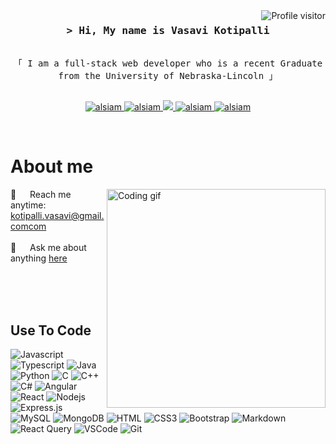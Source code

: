 <!--
<h2 align="center">
  Hi I'm Vasavi Kotipalli!
  <img src="https://media.giphy.com/media/hvRJCLFzcasrR4ia7z/giphy.gif" width="28">
</h2>
-->

<a href="https://komarev.com/ghpvc/?username=vasaviko">
  <img align="right" src="https://komarev.com/ghpvc/?username=alsiam&label=Visitors&color=0e75b6&style=flat" alt="Profile visitor" />
</a>


<!-- Intro  -->
<h3 align="center">
        <samp>&gt; Hi, My name is Vasavi Kotipalli
        </samp>
</h3>


<p align="center"> 
  <samp>
    <br>
    「 I am a full-stack web developer who is a recent Graduate from the University of Nebraska-Lincoln  」
    <br>
    <br>
  </samp>
</p>

<p align="center">
 <a href="https://alsiam.com" target="blank">
  <img src="https://img.shields.io/badge/Website-DC143C?style=for-the-badge&logo=medium&logoColor=white" alt="alsiam" />
 </a>
 <a href="https://linkedin.com/in/al-siam" target="_blank">
  <img src="https://img.shields.io/badge/LinkedIn-0077B5?style=for-the-badge&logo=linkedin&logoColor=white" alt="alsiam"/>
 </a>
 <!-- <a href="https://dev.to/alsiam" target="_blank">
  <img src="https://img.shields.io/badge/dev.to-0A0A0A?style=for-the-badge&logo=dev.to&logoColor=white" alt="alsiam" />
 </a> -->
 <a href="https://twitter.com/_alsiam" target="_blank">
  <img src="https://img.shields.io/badge/Twitter-1DA1F2?style=for-the-badge&logo=twitter&logoColor=white" />
 </a>
 <a href="https://instagram.com/_alsiam" target="_blank">
  <img src="https://img.shields.io/badge/Instagram-fe4164?style=for-the-badge&logo=instagram&logoColor=white" alt="alsiam" />
 </a> 
 <a href="https://facebook.com/alsiam.dev" target="_blank">
  <img src="https://img.shields.io/badge/Facebook-20BEFF?&style=for-the-badge&logo=facebook&logoColor=white" alt="alsiam"  />
  </a> 
</p>
<br />

<!-- About Section -->
 # About me
 
<p>
 <img align="right" width="350" src="/assets/programmer.gif" alt="Coding gif" />
  
 📧 &emsp; Reach me anytime: kotipalli.vasavi@gmail.comcom<br/><br/>
 💬 &emsp; Ask me about anything [here](https://github.com/vasaviko/vasaviko/issues)

</p>

<br/>
<br/>
<br/>

## Use To Code

![Javascript](https://img.shields.io/badge/Javascript-f1f2eb?style=for-the-badge&labelColor=black&logo=javascript&logoColor=f1f2eb)
![Typescript](https://img.shields.io/badge/Typescript-d8dad3?style=for-the-badge&labelColor=black&logo=typescript&logoColor=d8dad3)
![Java](https://img.shields.io/badge/Java-a5c0a5?style=for-the-badge&labelColor=black&logo=typescript&logoColor=a5c0a5)
![Python](https://img.shields.io/badge/Python-566246?style=for-the-badge&labelColor=black&logo=Python&logoColor=566246)
![C](https://img.shields.io/badge/Java-4A4A48?style=for-the-badge&labelColor=black&logo=C&logoColor=4A4A48)
![C++](https://img.shields.io/badge/C%2B%2B-f1f2eb?style=for-the-badge&labelColor=black&logo=C%2B%2B&logoColor=f1f2eb)
![C#](https://img.shields.io/badge/C%23-d8dad3?style=for-the-badge&labelColor=black&logo=C%23&logoColor=d8dad3)
![Angular](https://img.shields.io/badge/-Angular-a5c0a5?style=for-the-badge&labelColor=black&logo=Angular&logoColor=a5c0a5)
![React](https://img.shields.io/badge/-React-566246?style=for-the-badge&labelColor=black&logo=react&logoColor=566246)
![Nodejs](https://img.shields.io/badge/Nodejs-4A4A48?style=for-the-badge&labelColor=black&logo=node.js&logoColor=4A4A48)
![Express.js](https://img.shields.io/badge/Express.js-f1f2eb?style=for-the-badge&logo=express&logoColor=f1f2eb)
![MySQL](https://img.shields.io/badge/MySQL-d8dad3?style=for-the-badge&logo=MySQL&logoColor=d8dad3)
![MongoDB](https://img.shields.io/badge/MongoDB-a5c0a5?style=for-the-badge&logo=mongodb&logoColor=a5c0a5)
![HTML](https://img.shields.io/badge/HTML5-566246?style=for-the-badge&logo=html5&logoColor=566246)
![CSS3](https://img.shields.io/badge/CSS3-4A4A48?style=for-the-badge&logo=css3&logoColor=4A4A48)
![Bootstrap](https://img.shields.io/badge/Bootstrap-f1f2eb?style=for-the-badge&logo=bootstrap&logoColor=f1f2eb)
![Markdown](https://img.shields.io/badge/Markdown-d8dad3?style=for-the-badge&logo=markdown&logoColor=d8dad3)
![React Query](https://img.shields.io/badge/-React_Query-a5c0a5?style=for-the-badge&logo=react%20query&logoColor=a5c0a5)
![VSCode](https://img.shields.io/badge/Visual_Studio-566246?style=for-the-badge&logo=visual%20studio&logoColor=566246)
![Git](https://img.shields.io/badge/Git-4A4A48?style=for-the-badge&logo=git&logoColor=4A4A48)

<br/>
